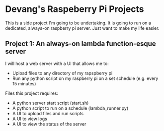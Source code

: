 # Devang's Raspeberry Pi Projects

This is a side project I'm going to be undertaking. It is going to run on a dedicated, always-on raspberry pi server. Just want to make my life easier.

## Project 1: An always-on lambda function-esque server

I will host a web server with a UI that allows me to:

- Upload files to any directory of my rapspberry pi
- Run any python script on my raspberry pi on a set schedule (e.g. every 15 minutes)

Files this project requires:

- A python server start script (start.sh)
- A python script to run on a schedule (lambda_runner.py)
- A UI to upload files and run scripts 
- A UI to view logs
- A UI to view the status of the server